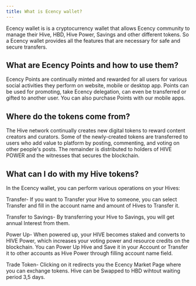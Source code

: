 ```yaml
---
title: What is Ecency wallet?
---
```


Ecency wallet is is a cryptocurrency wallet that allows Ecency community to manage their Hive, HBD, Hive Power, Savings and other different tokens. So a Ecency wallet provides all the features that are necessary for safe and secure transfers.

## What are Ecency Points and how to use them?

Ecency Points are continually minted and rewarded for all users for various social activities they perform on website, mobile or desktop app. Points can be used for promoting, take Ecency delegation, can even be transferred or gifted to another user. You can also purchase Points with our mobile apps.

## Where do the tokens come from?

The Hive network continually creates new digital tokens to reward content creators and curators. Some of the newly-created tokens are transferred to users who add value to platform by posting, commenting, and voting on other people's posts. The remainder is distributed to holders of HIVE POWER and the witnesses that secures the blockchain.

## What can I do with my Hive tokens?

In the Ecency wallet, you can perform various operations on your Hives:

Transfer- If you want to Transfer your Hive to someone, you can select Transfer and fill in the account name and amount of Hives to Transfer it.

Transfer to Savings- By transferring your Hive to Savings, you will get annual Interest from them.

Power Up- When powered up, your HIVE becomes staked and converts to HIVE Power, which increases your voting power and resource credits on the blockchain. You can Power Up Hive and Save it in your Account or
Transfer it to other accounts as Hive Power through filling account name field.

Trade Token- Clicking on it redirects you the Ecency Market Page where you can exchange tokens. Hive can be Swapped to HBD wihtout waiting period 3,5 days.
